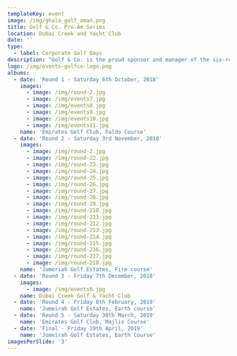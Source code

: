 ```yaml
---
templateKey: event
image: /img/ghala_golf_oman.png
title: Golf & Co. Pro-Am Series
location: Dubai Creek and Yacht Club
date: ''
type:
  - label: Corporate Golf Days
description: "Golf & Co. is the proud sponsor and manager of the six-round Pro-Am series, an established and highly popular member event held at Dubai’s most outstanding golf courses. The recent addition of Jumeirah Golf Estates has cemented the series’ reputation as a flagship event in the UAE golfing community. Each event offers a cash purse for all competing UAE professionals while giving members the unique experience of playing with a PGA trained professional.\_\n\nThe Format\n• 24 Teams of 4 (1 professional in each event) • 96 players • 480 players throughout the series• Better ball, 2 scores to count • Afternoon shotgun start"
logo: /img/events-golfco-logo.png
albums:
  - date: 'Round 1 - Saturday 6th October, 2018'
    images:
      - image: /img/round-2.jpg
      - image: /img/events7.jpg
      - image: /img/events8.jpg
      - image: /img/events9.jpg
      - image: /img/events10.jpg
      - image: /img/events11.jpg
    name: 'Emirates Golf Club, Faldo Course'
  - date: 'Round 2 - Saturday 3rd November, 2018'
    images:
      - image: /img/round-2.jpg
      - image: /img/round-22.jpg
      - image: /img/round-23.jpg
      - image: /img/round-24.jpg
      - image: /img/round-25.jpg
      - image: /img/round-26.jpg
      - image: /img/round-27.jpg
      - image: /img/round-28.jpg
      - image: /img/round-29.jpg
      - image: /img/round-210.jpg
      - image: /img/round-211.jpg
      - image: /img/round-212.jpg
      - image: /img/round-213.jpg
      - image: /img/round-214.jpg
      - image: /img/round-215.jpg
      - image: /img/round-216.jpg
      - image: /img/round-217.jpg
      - image: /img/round-218.jpg
    name: 'Jumeriah Golf Estates, Fire course'
  - date: 'Round 3 - Friday 7th December, 2018'
    images:
      - image: /img/events6.jpg
    name: Dubai Creek Golf & Yacht Club
  - date: 'Round 4 - Friday 8th February, 2019'
    name: 'Jumeirah Golf Estates, Earth course'
  - date: 'Round 5 - Saturday 30th March, 2019'
    name: 'Emirates Golf Club, Majlis Course'
  - date: 'Final - Friday 19th April, 2019'
    name: 'Jumeirah Golf Estates, Earth Course'
imagesPerSlide: '3'
---
```


